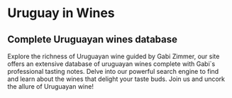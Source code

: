 
# Uruguay in Wines

## Complete Uruguayan wines database

Explore the richness of Uruguayan wine guided by Gabi Zimmer, our site offers an extensive database of uruguayan wines complete with Gabi`s professional tasting notes. Delve into our powerful search engine to find and learn about the wines that delight your taste buds. Join us and uncork the allure of Uruguayan wine!